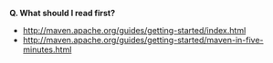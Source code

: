 **Q. What should I read first?**
- http://maven.apache.org/guides/getting-started/index.html
- http://maven.apache.org/guides/getting-started/maven-in-five-minutes.html
